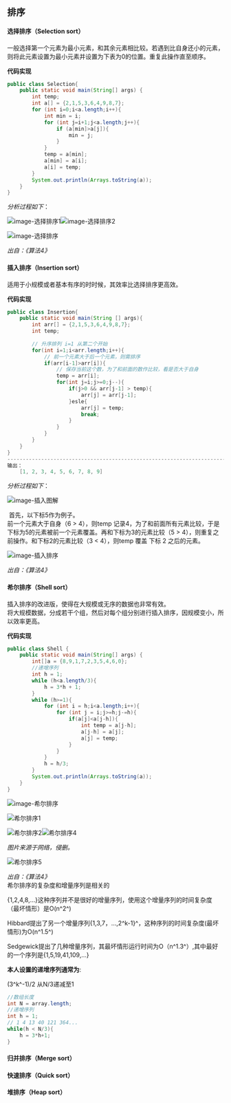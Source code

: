## 排序

#### 选择排序（Selection sort）

一般选择第一个元素为最小元素，和其余元素相比较。若遇到比自身还小的元素，则将此元素设置为最小元素并设置为下表为0的位置。重复此操作直至顺序。

**代码实现**

```java
public class Selection{
	public static void main(String[] args) {
        int temp;
        int a[] = {2,1,5,3,6,4,9,8,7};
        for (int i=0;i<a.length;i++){
            int min = i;
            for (int j=i+1;j<a.length;j++){
                if (a[min]>a[j]){
                    min = j;
                }
            }
            temp = a[min];
            a[min] = a[i];
            a[i] = temp;
        }
        System.out.println(Arrays.toString(a));
    }
}
```

*分析过程如下*：

![image-选择排序1](排序.assets/image-选择排序1.png)![image-选择排序2](排序.assets/image-选择排序2.png)

![image-选择排序](排序.assets\image-选择排序.png)

*出自：《算法4》*

#### 插入排序（Insertion sort）

适用于小规模或者基本有序的时时候，其效率比选择排序更高效。

**代码实现**

```java
public class Insertion{
    public static void main(String [] args){
        int arr[] = {2,1,5,3,6,4,9,8,7};
        int temp;
        
        // 升序排列 i=1 从第二个开始
        for(int i=1;i<arr.length;i++){
            // 前一个元素大于后一个元素，则需排序
            if(arr[i-1]>arr[i]){
                // 保存当前这个数，为了和前面的数作比较，看是否大于自身
				temp = arr[i];
                for(int j=i;j>=0;j--){
                    if(j>0 && arr[j-1] > temp){
                        arr[j] = arr[j-1];
                    }esle{
                        arr[j] = temp;
                        break;
                    }
                }
            }
        }
    }
}
------------------------------------------------------------------------------------
输出：
    [1, 2, 3, 4, 5, 6, 7, 8, 9]
```

*分析过程如下*：

![image-插入图解](排序.assets\image-插入图解.png)

​		首先，以下标5作为例子。  
​		前一个元素大于自身（6 > 4），则temp 记录4，为了和前面所有元素比较，于是下标为5的元素被前一个元素覆盖。再和下标为3的元素比较（5 > 4），则重复之前操作。和下标2的元素比较（3 < 4），则temp 覆盖 下标 2 之后的元素。

![image-插入排序](排序.assets\image-插入排序.png)

*出自：《算法4》*

#### 希尔排序（Shell sort）

插入排序的改进版，使得在大规模或无序的数据也非常有效。  
将大规模数据，分成若干个组，然后对每个组分别进行插入排序，因规模变小，所以效率更高。

**代码实现**

````java
public class Shell {
    public static void main(String[] args) {
        int[]a = {8,9,1,7,2,3,5,4,6,0};
        //递增序列
        int h = 1;
        while (h<a.length/3){
            h = 3*h + 1;
        }
        while (h>=1){
            for (int i = h;i<a.length;i++){
                for (int j = i;j>=h;j-=h){
                    if(a[j]<a[j-h]){
                        int temp = a[j-h];
                        a[j-h] = a[j];
                        a[j] = temp;
                    }
                }
            }
            h = h/3;
        }
        System.out.println(Arrays.toString(a));
    }
}
````

![image-希尔排序](排序.assets/image-希尔排序.png)

![希尔排序1](排序.assets/希尔排序1.png)

![希尔排序2](排序.assets/希尔排序2.png)![希尔排序4](排序.assets/希尔排序4.png)

*图片来源于网络，侵删。*

![希尔排序5](排序.assets/希尔排序5.jpg)

*出自：《算法4》*  
希尔排序的复杂度和增量序列是相关的

{1,2,4,8,...}这种序列并不是很好的增量序列，使用这个增量序列的时间复杂度（最坏情形）是O(n^2^)

Hibbard提出了另一个增量序列{1,3,7，...,2^k-1}^，这种序列的时间复杂度(最坏情形)为O(n^1.5^)

Sedgewick提出了几种增量序列，其最坏情形运行时间为O（n^1.3^）,其中最好的一个序列是{1,5,19,41,109,...}

**本人设置的递增序列通常为**:

(3^k^-1)/2	从N/3递减至1

```java
//数组长度
int N = array.length;
//递增序列
int h = 1;
// 1 4 13 40 121 364... 
while(h < N/3){
    h = 3*h+1;
}
```



#### 归并排序（Merge sort）







#### 快速排序（Quick sort）







#### 堆排序（Heap sort）